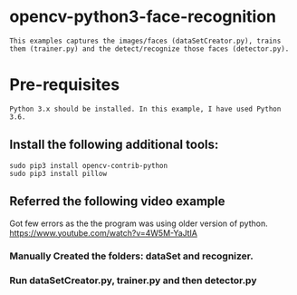 # opencv-python3-face-recognition
	This examples captures the images/faces (dataSetCreator.py), trains them (trainer.py) and the detect/recognize those faces (detector.py).
# Pre-requisites
	Python 3.x should be installed. In this example, I have used Python 3.6.
## Install the following additional tools:
    sudo pip3 install opencv-contrib-python
    sudo pip3 install pillow
## Referred the following video example
Got few errors as the the program was using older version of python.
	https://www.youtube.com/watch?v=4W5M-YaJtIA  

### Manually Created the folders: dataSet and recognizer.

### Run dataSetCreator.py, trainer.py and then detector.py
